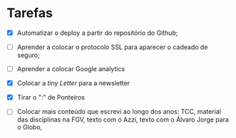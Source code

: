 # Tarefas 



- [x] Automatizar o deploy a partir do repositório do Github;
- [ ] Aprender a colocar o protocolo SSL para aparecer o cadeado de seguro;

- [ ] Aprender a colocar Google analytics
- [x] Colocar a _tiny Letter_ para a newsletter

- [x] Tirar o ":" de Ponteiros
- [ ] Colocar mais conteúdo que escrevi ao longo dos anos: TCC, material das disciplinas na FGV, texto com o Azzi, texto com o Álvaro Jorge para o Globo, 
